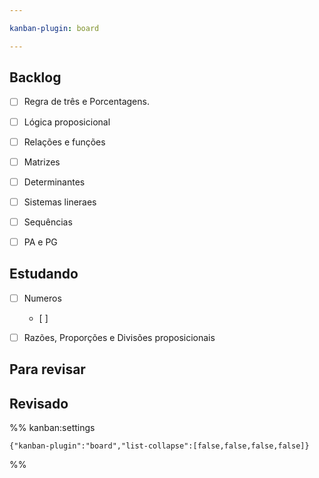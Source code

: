 ```yaml
---

kanban-plugin: board

---
```


## Backlog

- [ ] Regra de três e Porcentagens.
- [ ] Lógica proposicional
- [ ] Relações e funções
- [ ] Matrizes
- [ ] Determinantes
- [ ] Sistemas lineraes
- [ ] Sequências
- [ ] PA e PG


## Estudando

- [ ] Numeros
	- [ ]
- [ ] Razões, Proporções e Divisões proposicionais


## Para revisar



## Revisado





%% kanban:settings
```
{"kanban-plugin":"board","list-collapse":[false,false,false,false]}
```
%%